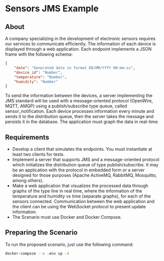 # Sensors JMS Example

## About

A company specializing in the development of electronic sensors requires our services to communicate efficiently.
The information of each device is displayed through a web application. Each endpoint implements a JSON frame with
the following schema:

```json 
{
    "date": "Generated date in format DD/MM/YYYY HH:mm:ss",
    "device_id": "Number",
    "temperature": "Number",
    "humidity": "Number"
}
```

To send the information between the devices, a server implementing the JMS standard will be used with a message-oriented
protocol (OpenWire, MQTT, AMQP) using a publish/subscribe type queue, called  sensor_notification. Each device processes
information every minute and sends it to the distribution queue, then the server takes the message and persists it in
the database. The application must graph the data in real-time.

## Requirements 
- Develop a client that simulates the endpoints. You must instantiate at least two clients for tests.
- Implement a server that supports JMS and a message-oriented protocol which initializes the distribution queue of type publish/subscribe. 
  It may be an application with the protocol in embedded form or a server designed for those
  purposes (Apache ActiveMQ, RabbitMQ, Mosquitto, among others).
- Make a web application that visualizes the processed data through graphs
  of the type line in real time, where the information of the temperature and
  humidity vs time (separate graphs), for each of the sensors
  connected. Communication between the web application and the client can be using
  the WebSocket protocol to present update information.
- The Scenario must use Docker and Docker Compose.

## Preparing the Scenario

To run the proposed scenario, just use the following command:
```sh 
docker-compose --e .env up -d
```
